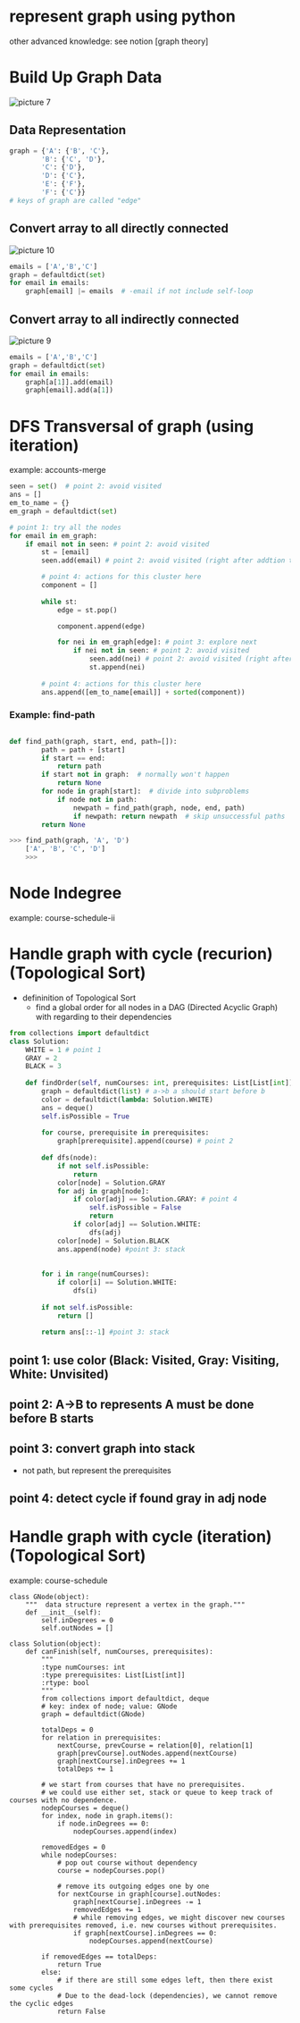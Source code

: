 # represent graph using python
other advanced knowledge: see notion [graph theory]


# Build Up Graph Data
![picture 7](images/2148a4c895d49c8e88cfb6bbfe2eb8f68dfb5223d02302e09b3cd7da2266d287.png)  
## Data Representation
```python
graph = {'A': {'B', 'C'},
        'B': {'C', 'D'},
        'C': {'D'},
        'D': {'C'},
        'E': {'F'},
        'F': {'C'}}
# keys of graph are called "edge"
```
## Convert array to all directly connected
![picture 10](images/0e22907f9debd501301d709fb611d412a738bf0087b194604496bca8b3e92efe.png)  
```python
emails = ['A','B','C']
graph = defaultdict(set)
for email in emails:
    graph[email] |= emails  # -email if not include self-loop
```

## Convert array to all indirectly connected
![picture 9](images/5c07cd5e9e4e5374597bd3fd6dfc3363e9bdc122a5d92d3178415052ee22f24e.png)  
```python
emails = ['A','B','C']
graph = defaultdict(set)
for email in emails:
    graph[a[1]].add(email)
    graph[email].add(a[1])
```



# DFS Transversal of graph (using iteration)
example: accounts-merge

```python
seen = set()  # point 2: avoid visited
ans = []
em_to_name = {}
em_graph = defaultdict(set)

# point 1: try all the nodes
for email in em_graph:
    if email not in seen: # point 2: avoid visited
        st = [email]
        seen.add(email) # point 2: avoid visited (right after addtion to stack)

        # point 4: actions for this cluster here
        component = []
        
        while st:
            edge = st.pop()

            component.append(edge)

            for nei in em_graph[edge]: # point 3: explore next
                if nei not in seen: # point 2: avoid visited
                    seen.add(nei) # point 2: avoid visited (right after addtion to stack)
                    st.append(nei)
                    
        # point 4: actions for this cluster here
        ans.append([em_to_name[email]] + sorted(component))

```

### Example: find-path

```python

def find_path(graph, start, end, path=[]):
        path = path + [start]
        if start == end:
            return path
        if start not in graph:  # normally won't happen
            return None
        for node in graph[start]:  # divide into subproblems
            if node not in path:
                newpath = find_path(graph, node, end, path)
                if newpath: return newpath  # skip unsuccessful paths
        return None

>>> find_path(graph, 'A', 'D')
    ['A', 'B', 'C', 'D']
    >>>
```

# Node Indegree
example: course-schedule-ii

# Handle graph with cycle (recurion)(Topological Sort)
- defininition of Topological Sort
  - find a global order for all nodes in a DAG (Directed Acyclic Graph) with regarding to their dependencies

```python
from collections import defaultdict
class Solution:
    WHITE = 1 # point 1
    GRAY = 2
    BLACK = 3
    
    def findOrder(self, numCourses: int, prerequisites: List[List[int]]) -> List[int]:
        graph = defaultdict(list) # a->b a should start before b
        color = defaultdict(lambda: Solution.WHITE)
        ans = deque()
        self.isPossible = True
        
        for course, prerequisite in prerequisites:
            graph[prerequisite].append(course) # point 2
        
        def dfs(node):
            if not self.isPossible:
                return
            color[node] = Solution.GRAY
            for adj in graph[node]:
                if color[adj] == Solution.GRAY: # point 4
                    self.isPossible = False
                    return
                if color[adj] == Solution.WHITE:
                    dfs(adj)
            color[node] = Solution.BLACK
            ans.append(node) #point 3: stack
            
        
        for i in range(numCourses):
            if color[i] == Solution.WHITE:
                dfs(i)
        
        if not self.isPossible:
            return []
        
        return ans[::-1] #point 3: stack
```

## point 1: use color (Black: Visited, Gray: Visiting, White: Unvisited)

## point 2: A->B to represents A must be done before B starts

## point 3: convert graph into stack
- not path, but represent the prerequisites

## point 4: detect cycle if found gray in adj node


# Handle graph with cycle (iteration)(Topological Sort)
example: course-schedule
```
class GNode(object):
    """  data structure represent a vertex in the graph."""
    def __init__(self):
        self.inDegrees = 0
        self.outNodes = []

class Solution(object):
    def canFinish(self, numCourses, prerequisites):
        """
        :type numCourses: int
        :type prerequisites: List[List[int]]
        :rtype: bool
        """
        from collections import defaultdict, deque
        # key: index of node; value: GNode
        graph = defaultdict(GNode)

        totalDeps = 0
        for relation in prerequisites:
            nextCourse, prevCourse = relation[0], relation[1]
            graph[prevCourse].outNodes.append(nextCourse)
            graph[nextCourse].inDegrees += 1
            totalDeps += 1

        # we start from courses that have no prerequisites.
        # we could use either set, stack or queue to keep track of courses with no dependence.
        nodepCourses = deque()
        for index, node in graph.items():
            if node.inDegrees == 0:
                nodepCourses.append(index)

        removedEdges = 0
        while nodepCourses:
            # pop out course without dependency
            course = nodepCourses.pop()

            # remove its outgoing edges one by one
            for nextCourse in graph[course].outNodes:
                graph[nextCourse].inDegrees -= 1
                removedEdges += 1
                # while removing edges, we might discover new courses with prerequisites removed, i.e. new courses without prerequisites.
                if graph[nextCourse].inDegrees == 0:
                    nodepCourses.append(nextCourse)

        if removedEdges == totalDeps:
            return True
        else:
            # if there are still some edges left, then there exist some cycles
            # Due to the dead-lock (dependencies), we cannot remove the cyclic edges
            return False

```
